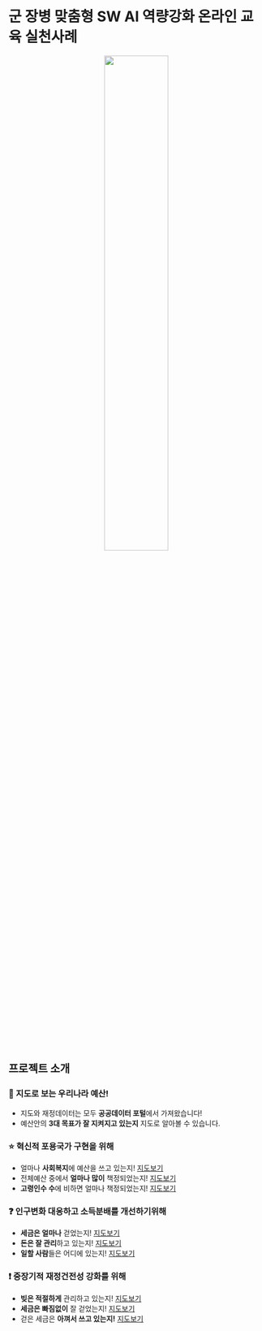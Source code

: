# 군 장병 맞춤형 SW AI 역량강화 온라인 교육 실천사례

<p align="center">
<img src="https://user-images.githubusercontent.com/112791236/202392311-ee179434-3d7e-45a1-a677-cef81d455a69.png" width="50%" height="50%">
</p>

## 프로젝트 소개
### 🐤 지도로 보는 우리나라 예산!
- 지도와 재정데이터는 모두 **공공데이터 포털**에서 가져왔습니다!
- 예산안의 **3대 목표가 잘 지켜지고 있는지** 지도로 알아볼 수 있습니다.

### :star: 혁신적 포용국가 구현을 위해
- 얼마나 **사회복지**에 예산을 쓰고 있는지! [지도보기](링크)
- 전체예산 중에서 **얼마나 많이** 책정되었는지! [지도보기](링크)
- **고령인수 수**에 비하면 얼마나 책정되었는지! [지도보기](링크)

### :question: 인구변화 대응하고 소득분배를 개선하기위해
- **세금은 얼마나** 걷었는지! [지도보기](링크)
- **돈은 잘 관리**하고 있는지! [지도보기](링크)
- **일할 사람**들은 어디에 있는지! [지도보기](링크)

### :exclamation: 중장기적 재정건전성 강화를 위해
- **빚은 적절하게** 관리하고 있는지! [지도보기](링크)
- **세금은 빠짐없이** 잘 걷었는지! [지도보기](링크)
- 걷은 세금은 **아껴서 쓰고 있는지!** [지도보기](링크)
